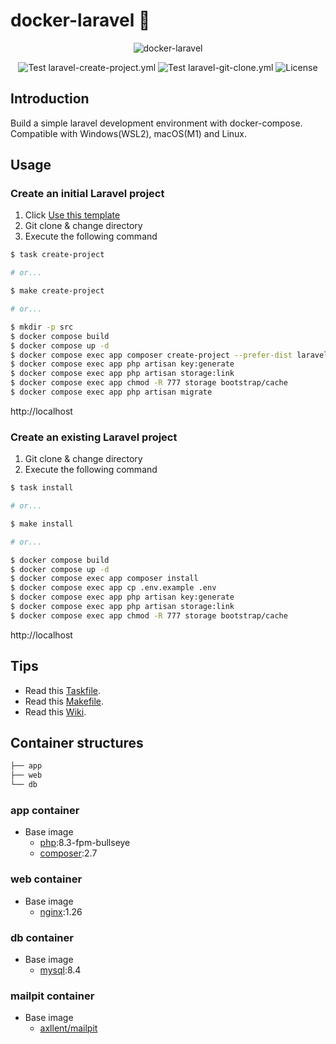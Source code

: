 # docker-laravel 🐳

<p align="center">
    <img src="https://user-images.githubusercontent.com/35098175/145682384-0f531ede-96e0-44c3-a35e-32494bd9af42.png" alt="docker-laravel">
</p>
<p align="center">
    <img src="https://github.com/ucan-lab/docker-laravel/actions/workflows/laravel-create-project.yml/badge.svg" alt="Test laravel-create-project.yml">
    <img src="https://github.com/ucan-lab/docker-laravel/actions/workflows/laravel-git-clone.yml/badge.svg" alt="Test laravel-git-clone.yml">
    <img src="https://img.shields.io/github/license/ucan-lab/docker-laravel" alt="License">
</p>

## Introduction

Build a simple laravel development environment with docker-compose. Compatible with Windows(WSL2), macOS(M1) and Linux.

## Usage

### Create an initial Laravel project

1. Click [Use this template](https://github.com/ucan-lab/docker-laravel/generate)
2. Git clone & change directory
3. Execute the following command

```bash
$ task create-project

# or...

$ make create-project

# or...

$ mkdir -p src
$ docker compose build
$ docker compose up -d
$ docker compose exec app composer create-project --prefer-dist laravel/laravel .
$ docker compose exec app php artisan key:generate
$ docker compose exec app php artisan storage:link
$ docker compose exec app chmod -R 777 storage bootstrap/cache
$ docker compose exec app php artisan migrate
```

http://localhost

### Create an existing Laravel project

1. Git clone & change directory
2. Execute the following command

```bash
$ task install

# or...

$ make install

# or...

$ docker compose build
$ docker compose up -d
$ docker compose exec app composer install
$ docker compose exec app cp .env.example .env
$ docker compose exec app php artisan key:generate
$ docker compose exec app php artisan storage:link
$ docker compose exec app chmod -R 777 storage bootstrap/cache
```

http://localhost

## Tips

- Read this [Taskfile](https://github.com/ucan-lab/docker-laravel/blob/main/Taskfile.yml).
- Read this [Makefile](https://github.com/ucan-lab/docker-laravel/blob/main/Makefile).
- Read this [Wiki](https://github.com/ucan-lab/docker-laravel/wiki).

## Container structures

```bash
├── app
├── web
└── db
```

### app container

- Base image
  - [php](https://hub.docker.com/_/php):8.3-fpm-bullseye
  - [composer](https://hub.docker.com/_/composer):2.7

### web container

- Base image
  - [nginx](https://hub.docker.com/_/nginx):1.26

### db container

- Base image
  - [mysql](https://hub.docker.com/_/mysql):8.4

### mailpit container

- Base image
  - [axllent/mailpit](https://hub.docker.com/r/axllent/mailpit)
